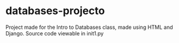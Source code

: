 # databases-projecto

Project made for the Intro to Databases class, made using HTML and Django. Source code viewable in init1.py
